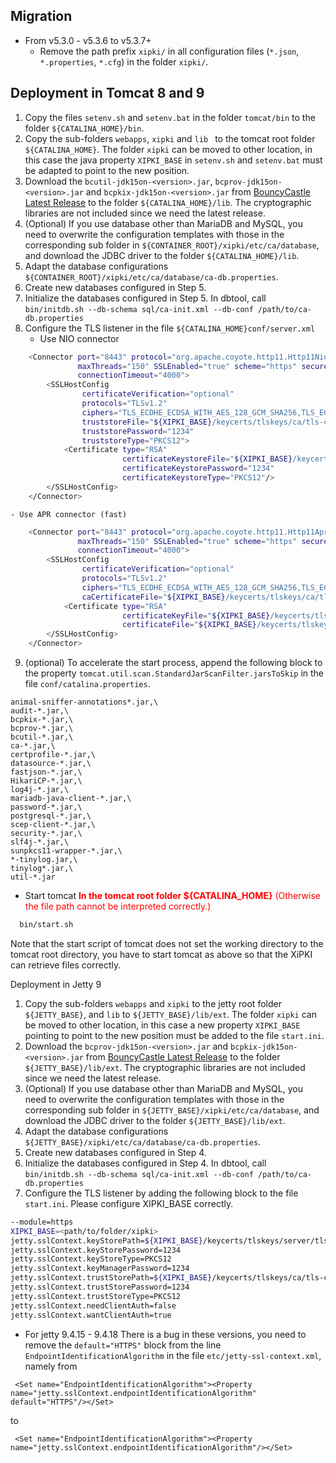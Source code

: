 Migration
----
- From v5.3.0 - v5.3.6 to v5.3.7+
  - Remove the path prefix `xipki/` in all configuration files (`*.json`, `*.properties`, `*.cfg`)
    in the folder `xipki/`.

Deployment in Tomcat 8 and 9
----
1. Copy the files `setenv.sh` and `setenv.bat` in the folder `tomcat/bin` to the folder
  `${CATALINA_HOME}/bin`.
2. Copy the sub-folders `webapps`, `xipki` and `lib ` to the tomcat root folder `${CATALINA_HOME}`.
  The folder `xipki` can be moved to other location, in this case the java property `XIPKI_BASE` in
  `setenv.sh` and `setenv.bat` must be adapted to point to the new position.
3. Download the `bcutil-jdk15on-<version>.jar`, `bcprov-jdk15on-<version>.jar` and `bcpkix-jdk15on-<version>.jar` from
  [BouncyCastle Latest Release](https://www.bouncycastle.org/latest_releases.html) to the folder
  `${CATALINA_HOME}/lib`. The cryptographic libraries are not included since we need the latest release.
4. (Optional) If you use database other than MariaDB and MySQL, you need to overwrite the
   configuration templates with those in the corresponding sub folder in `${CONTAINER_ROOT}/xipki/etc/ca/database`,
   and download the JDBC driver to the folder `${CATALINA_HOME}/lib`.
5. Adapt the database configurations `${CONTAINER_ROOT}/xipki/etc/ca/database/ca-db.properties`.
6. Create new databases configured in Step 5.
7. Initialize the databases configured in Step 5.
   In dbtool, call `bin/initdb.sh --db-schema sql/ca-init.xml --db-conf /path/to/ca-db.properties`
8. Configure the TLS listener in the file `${CATALINA_HOME}conf/server.xml`
   - Use NIO connector
```sh
    <Connector port="8443" protocol="org.apache.coyote.http11.Http11NioProtocol"
               maxThreads="150" SSLEnabled="true" scheme="https" secure="true"
               connectionTimeout="4000">
        <SSLHostConfig
                certificateVerification="optional"
                protocols="TLSv1.2"
                ciphers="TLS_ECDHE_ECDSA_WITH_AES_128_GCM_SHA256,TLS_ECDHE_ECDSA_WITH_AES_128_CBC_SHA256, TLS_ECDHE_RSA_WITH_AES_128_GCM_SHA256, TLS_ECDHE_RSA_WITH_AES_128_CBC_SHA256"
                truststoreFile="${XIPKI_BASE}/keycerts/tlskeys/ca/tls-ca-cert.p12"
                truststorePassword="1234"
                truststoreType="PKCS12">
            <Certificate type="RSA"
                         certificateKeystoreFile="${XIPKI_BASE}/keycerts/tlskeys/server/tls-server.p12"
                         certificateKeystorePassword="1234"
                         certificateKeystoreType="PKCS12"/>
        </SSLHostConfig>
    </Connector>
```
    - Use APR connector (fast)
```sh
    <Connector port="8443" protocol="org.apache.coyote.http11.Http11AprProtocol"
               maxThreads="150" SSLEnabled="true" scheme="https" secure="true"
               connectionTimeout="4000">
        <SSLHostConfig
                certificateVerification="optional"
                protocols="TLSv1.2"
                ciphers="TLS_ECDHE_ECDSA_WITH_AES_128_GCM_SHA256,TLS_ECDHE_ECDSA_WITH_AES_128_CBC_SHA256,  TLS_ECDHE_RSA_WITH_AES_128_GCM_SHA256,TLS_ECDHE_RSA_WITH_AES_128_CBC_SHA256"
                caCertificateFile="${XIPKI_BASE}/keycerts/tlskeys/ca/tls-ca-cert.pem">
            <Certificate type="RSA"
                         certificateKeyFile="${XIPKI_BASE}/keycerts/tlskeys/server/tls-server-key.pem"
                         certificateFile="${XIPKI_BASE}/keycerts/tlskeys/server/tls-server-cert.pem"/>
        </SSLHostConfig>
    </Connector>
```
9. (optional) To accelerate the start process, append the following block to the property
`tomcat.util.scan.StandardJarScanFilter.jarsToSkip` in the file `conf/catalina.properties`.

```
animal-sniffer-annotations*.jar,\
audit-*.jar,\
bcpkix-*.jar,\
bcprov-*.jar,\
bcutil-*.jar,\
ca-*.jar,\
certprofile-*.jar,\
datasource-*.jar,\
fastjson-*.jar,\
HikariCP-*.jar,\
log4j-*.jar,\
mariadb-java-client-*.jar,\
password-*.jar,\
postgresql-*.jar,\
scep-client-*.jar,\
security-*.jar,\
slf4j-*.jar,\
sunpkcs11-wrapper-*.jar,\
*-tinylog.jar,\
tinylog*.jar,\
util-*.jar
```
- Start tomcat
  <span style="color:red">**In the tomcat root folder ${CATALINA_HOME}** (Otherwise the file path
  cannot be interpreted correctly.)</span>

```sh
  bin/start.sh
```

  Note that the start script of tomcat does not set the working directory to the tomcat root
  directory, you have to start tomcat as above so that the XiPKI can retrieve files correctly.


Deployment in Jetty 9
1. Copy the sub-folders `webapps` and `xipki` to the jetty root folder `${JETTY_BASE}`, and `lib` to
   `${JETTY_BASE}/lib/ext`.
   The folder `xipki` can be moved to other location, in this case a new property `XIPKI_BASE`
   pointing to point to the new position must be added to the file `start.ini`.
2. Download the `bcprov-jdk15on-<version>.jar` and `bcpkix-jdk15on-<version>.jar` from
  [BouncyCastle Latest Release](https://www.bouncycastle.org/latest_releases.html) to the folder
  `${JETTY_BASE}/lib/ext`. The cryptographic libraries are not included since we need the latest release.
3. (Optional) If you use database other than MariaDB and MySQL, you need to overwrite the
   configuration templates with those in the corresponding sub folder in `${JETTY_BASE}/xipki/etc/ca/database`,
   and download the JDBC driver to the folder `${JETTY_BASE}/lib/ext`.   
4. Adapt the database configurations `${JETTY_BASE}/xipki/etc/ca/database/ca-db.properties`.
5. Create new databases configured in Step 4.
6. Initialize the databases configured in Step 4.
   In dbtool, call `bin/initdb.sh --db-schema sql/ca-init.xml --db-conf /path/to/ca-db.properties`
7. Configure the TLS listener by adding the following block to the file `start.ini`. Please configure
  XIPKI_BASE correctly.

```sh
--module=https
XIPKI_BASE=<path/to/folder/xipki>
jetty.sslContext.keyStorePath=${XIPKI_BASE}/keycerts/tlskeys/server/tls-server.p12
jetty.sslContext.keyStorePassword=1234
jetty.sslContext.keyStoreType=PKCS12
jetty.sslContext.keyManagerPassword=1234
jetty.sslContext.trustStorePath=${XIPKI_BASE}/keycerts/tlskeys/ca/tls-ca-cert.p12
jetty.sslContext.trustStorePassword=1234
jetty.sslContext.trustStoreType=PKCS12
jetty.sslContext.needClientAuth=false
jetty.sslContext.wantClientAuth=true
```
- For jetty 9.4.15 - 9.4.18
  There is a bug in these versions, you need to remove the `default="HTTPS"` block from the 
  line `EndpointIdentificationAlgorithm` in the file `etc/jetty-ssl-context.xml`, namely from

```
 <Set name="EndpointIdentificationAlgorithm"><Property name="jetty.sslContext.endpointIdentificationAlgorithm" default="HTTPS"/></Set>
```
to

```
 <Set name="EndpointIdentificationAlgorithm"><Property name="jetty.sslContext.endpointIdentificationAlgorithm"/></Set>
```
